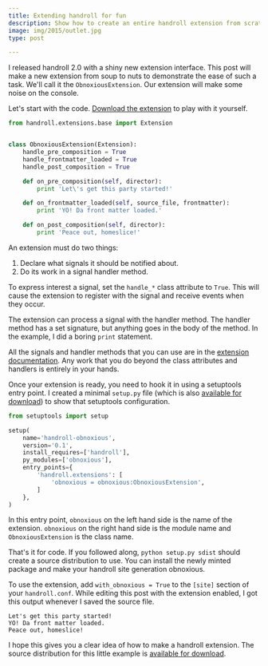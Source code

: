 ```yaml
---
title: Extending handroll for fun
description: Show how to create an entire handroll extension from scratch
image: img/2015/outlet.jpg
type: post

---
```

I released handroll 2.0 with a shiny new extension interface.
This post will make a new extension from soup to nuts
to demonstrate the ease of such a task.
We'll call it the `ObnoxiousExtension`.
Our extension will make some noise on the console.

Let's start with the code.
[Download the extension](/2015/obnoxious.py)
to play with it yourself.

```python
from handroll.extensions.base import Extension


class ObnoxiousExtension(Extension):
    handle_pre_composition = True
    handle_frontmatter_loaded = True
    handle_post_composition = True

    def on_pre_composition(self, director):
        print 'Let\'s get this party started!'

    def on_frontmatter_loaded(self, source_file, frontmatter):
        print 'YO! Da front matter loaded.'

    def on_post_composition(self, director):
        print 'Peace out, homeslice!'
```

An extension must do two things:

1. Declare what signals it should be notified about.
2. Do its work in a signal handler method.

To express interest a signal,
set the `handle_*` class attribute to `True`.
This will cause the extension to register with the signal
and receive events when they occur.

The extension can process a signal with the handler method.
The handler method has a set signature,
but anything goes in the body of the method.
In the example,
I did a boring `print` statement.

All the signals and handler methods that you can use
are in the [extension documentation][rtd].
Any work that you do beyond the class attributes
and handlers is entirely in your hands.

[rtd]: http://handroll.readthedocs.org/en/latest/extensions.html

Once your extension is ready,
you need to hook it in using a setuptools entry point.
I created a minimal `setup.py` file
(which is also [available for download](/2015/setup.py))
to show that setuptools configuration.

```python
from setuptools import setup

setup(
    name='handroll-obnoxious',
    version='0.1',
    install_requires=['handroll'],
    py_modules=['obnoxious'],
    entry_points={
        'handroll.extensions': [
            'obnoxious = obnoxious:ObnoxiousExtension',
        ]
    },
)
```

In this entry point,
`obnoxious` on the left hand side is the name of the extension.
`obnoxious` on the right hand side is the module name
and `ObnoxiousExtension` is the class name.

That's it for code.
If you followed along,
`python setup.py sdist` should create a source distribution to use.
You can install the newly minted package
and make your handroll site generation obnoxious.

To use the extension,
add `with_obnoxious = True`
to the `[site]` section of your `handroll.conf`.
While editing this post with the extension enabled,
I got this output
whenever I saved the source file.

```
Let's get this party started!
YO! Da front matter loaded.
Peace out, homeslice!
```

I hope this gives you a clear idea
of how to make a handroll extension.
The source distribution for this little example
is [available for download](/2015/handroll-obnoxious-0.1.tar.gz).
